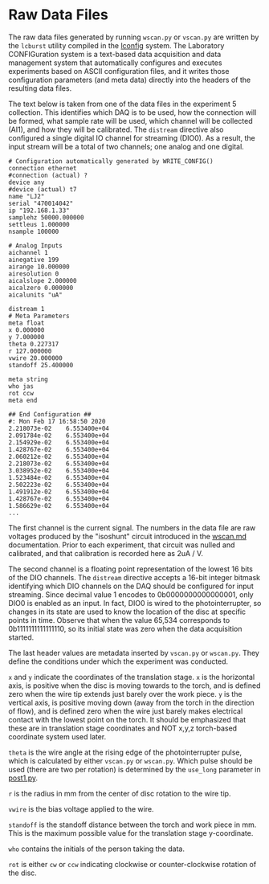 # Raw Data Files

The raw data files generated by running `wscan.py` or `vscan.py` are written by the `lcburst` utility compiled in the [lconfig](https://github.com/chmarti1/lconfig) system.  The Laboratory CONFIGuration system is a text-based data acquisition and data management system that automatically configures and executes experiments based on ASCII configuration files, and it writes those configuration parameters (and meta data) directly into the headers of the resulting data files.

The text below is taken from one of the data files in the experiment 5 collection.  This identifies which DAQ is to be used, how the connection will be formed, what sample rate will be used, which channel will be collected (AI1), and how they will be calibrated.  The `distream` directive also configured a single digital IO channel for streaming (DIO0).  As a result, the input stream will be a total of two channels; one analog and one digital.

```
# Configuration automatically generated by WRITE_CONFIG()
connection ethernet
#connection (actual) ?
device any
#device (actual) t7
name "LJ2"
serial "470014042"
ip "192.168.1.33"
samplehz 50000.000000
settleus 1.000000
nsample 100000

# Analog Inputs
aichannel 1
ainegative 199
airange 10.000000
airesolution 0
aicalslope 2.000000
aicalzero 0.000000
aicalunits "uA"

distream 1
# Meta Parameters
meta float
x 0.000000
y 7.000000
theta 0.227317
r 127.000000
vwire 20.000000
standoff 25.400000

meta string
who jas
rot ccw
meta end

## End Configuration ##
#: Mon Feb 17 16:58:50 2020
2.218073e-02	6.553400e+04
2.091784e-02	6.553400e+04
2.154929e-02	6.553400e+04
1.428767e-02	6.553400e+04
2.060212e-02	6.553400e+04
2.218073e-02	6.553400e+04
3.038952e-02	6.553400e+04
1.523484e-02	6.553400e+04
2.502223e-02	6.553400e+04
1.491912e-02	6.553400e+04
1.428767e-02	6.553400e+04
1.586629e-02	6.553400e+04
...
```


The first channel is the current signal.  The numbers in the data file are raw voltages produced by the "isoshunt" circuit introduced in the [wscan.md](wscan.md) documentation.  Prior to each experiment, that circuit was nulled and calibrated, and that calibration is recorded here as 2uA / V.  

The second channel is a floating point representation of the lowest 16 bits of the DIO channels.  The `distream` directive accepts a 16-bit integer bitmask identifying which DIO channels on the DAQ should be configured for input streaming.  Since decimal value 1 encodes to 0b0000000000000001, only DIO0 is enabled as an input.  In fact, DIO0 is wired to the photointerrupter, so changes in its state are used to know the location of the disc at specific points in time.  Observe that when the value 65,534 corresponds to 0b1111111111111110, so its initial state was zero when the data acquisition started.

The last header values are metadata inserted by `vscan.py` or `wscan.py`.  They define the conditions under which the experiment was conducted.

`x` and `y` indicate the coordinates of the translation stage.  `x` is the horizontal axis, is positive when the disc is moving towards to the torch, and is defined zero when the wire tip extends just barely over the work piece.  `y` is the vertical axis, is positive moving down (away from the torch in the direction of flow), and is defined zero when the wire just barely makes electrical contact with the lowest point on the torch.  It should be emphasized that these are in translation stage coordinates and NOT x,y,z torch-based coordinate system used later.

`theta` is the wire angle at the rising edge of the photointerrupter pulse, which is calculated by either `vscan.py` or `wscan.py`.  Which pulse should be used (there are two per rotation) is determined by the `use_long` parameter in [post1.py](post1.md).

`r` is the radius in mm from the center of disc rotation to the wire tip.

`vwire` is the bias voltage applied to the wire.

`standoff` is the standoff distance between the torch and work piece in mm.  This is the maximum possible value for the translation stage y-coordinate.

`who` contains the initials of the person taking the data.

`rot` is either `cw` or `ccw` indicating clockwise or counter-clockwise rotation of the disc.